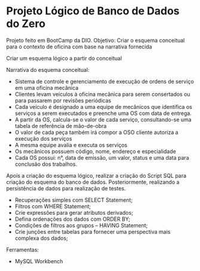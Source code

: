 # Projeto Lógico de Banco de Dados do Zero
Projeto feito em BootCamp da DIO.
Objetivo:
Criar o esquema conceitual para o contexto de oficina com base na narrativa fornecida

Criar um esquema lógico a partir do conceitual

Narrativa do esquema conceitual:
- Sistema de controle e gerenciamento de execução de ordens de serviço em uma oficina mecânica
- Clientes levam veículos à oficina mecânica para serem consertados ou para passarem por revisões  periódicas
- Cada veículo é designado a uma equipe de mecânicos que identifica os serviços a serem executados e preenche uma OS com data de entrega.
- A partir da OS, calcula-se o valor de cada serviço, consultando-se uma tabela de referência de mão-de-obra
- O valor de cada peça também irá compor a OSO cliente autoriza a execução dos serviços
- A mesma equipe avalia e executa os serviços
- Os mecânicos possuem código, nome, endereço e especialidade
- Cada OS possui: n°, data de emissão, um valor, status e uma data para conclusão dos trabalhos.

Apoís a criação do esquema lógico, realizar a criação do Script SQL para criação do esquema do banco de dados. Posteriormente, realizando a persistência de dados para realização de testes.

- Recuperações simples com SELECT Statement;
- Filtros com WHERE Statement;
- Crie expressões para gerar atributos derivados;
- Defina ordenações dos dados com ORDER BY;
- Condições de filtros aos grupos – HAVING Statement;
- Crie junções entre tabelas para fornecer uma perspectiva mais complexa dos dados;
 
Ferramentas:
- MySQL Workbench
